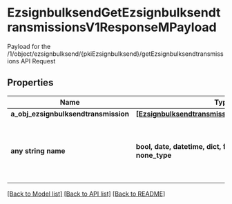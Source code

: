# EzsignbulksendGetEzsignbulksendtransmissionsV1ResponseMPayload

Payload for the /1/object/ezsignbulksend/{pkiEzsignbulksend}/getEzsignbulksendtransmissions API Request

## Properties
Name | Type | Description | Notes
------------ | ------------- | ------------- | -------------
**a_obj_ezsignbulksendtransmission** | [**[EzsignbulksendtransmissionResponseCompound]**](EzsignbulksendtransmissionResponseCompound.md) |  | 
**any string name** | **bool, date, datetime, dict, float, int, list, str, none_type** | any string name can be used but the value must be the correct type | [optional]

[[Back to Model list]](../README.md#documentation-for-models) [[Back to API list]](../README.md#documentation-for-api-endpoints) [[Back to README]](../README.md)


